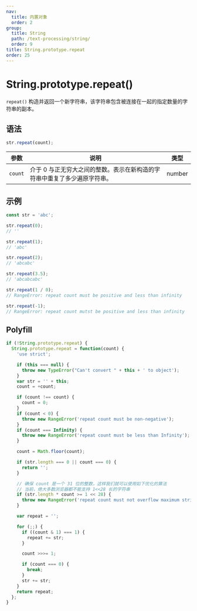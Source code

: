 ```yaml
---
nav:
  title: 内置对象
  order: 2
group:
  title: String
  path: /text-processing/string/
  order: 9
title: String.prototype.repeat
order: 25
---
```


# String.prototype.repeat()

`repeat()` 构造并返回一个新字符串，该字符串包含被连接在一起的指定数量的字符串的副本。

## 语法

```js
str.repeat(count);
```

| 参数    | 说明                                                                      | 类型   |
| ------- | ------------------------------------------------------------------------- | ------ |
| `count` | 介于 0 与正无穷大之间的整数。表示在新构造的字符串中重复了多少遍原字符串。 | number |

## 示例

```js
const str = 'abc';

str.repeat(0);
// ''

str.repeat(1);
// 'abc'

str.repeat(2);
// 'abcabc'

str.repeat(3.5);
// 'abcabcabc'

str.repeat(1 / 0);
// RangeError: repeat count must be positive and less than infinity

str.repeat(-1);
// RangeError: repeat count mutst be positive and less than infinity
```

## Polyfill

```js
if (!String.prototype.repeat) {
  String.prototype.repeat = function(count) {
    'use strict';

    if (this === null) {
      throw new TypeError("Can't convert " + this + ' to object');
    }
    var str = '' + this;
    count = +count;

    if (count !== count) {
      count = 0;
    }
    if (count < 0) {
      throw new RangeError('repeat count must be non-negative');
    }
    if (count === Infinity) {
      throw new RangeError('repeat count must be less than Infinity');
    }

    count = Math.floor(count);

    if (str.length === 0 || count === 0) {
      return '';
    }

    // 确保 count 是一个 31 位的整数，这样我们就可以使用如下优化的算法
    // 当前，绝大多数浏览器都不能支持 1<<28 长的字符串
    if (str.length * count >= 1 << 28) {
      throw new RangeError('repeat count must not overflow maximum string size');
    }

    var repeat = '';

    for (;;) {
      if ((count & 1) === 1) {
        repeat += str;
      }

      count >>>= 1;

      if (count === 0) {
        break;
      }
      str += str;
    }
    return repeat;
  };
}
```
